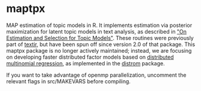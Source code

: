 maptpx
======

MAP estimation of topic models in R.  It implements estimation via posterior maximization for latent topic models in text analysis, as described in <a href="http://jmlr.csail.mit.edu/proceedings/papers/v22/taddy12/taddy12.pdf">"On Estimation and Selection for Topic Models"</a>.  These routines were previously part of <a href="http://www.cran.r-project.org/web/packages/textir/index.html">textir</a>, but have been spun off since version 2.0 of that package.  This maptpx package is no longer actively maintained; instead, we are focusing on developing faster distributed factor models based on <a href="http://arxiv.org/abs/1311.6139">distributed multinomial regression</a>, as implemented in the <a href="http://cran.r-project.org/web/packages/distrom/index.html">distrom</a> package.

If you want to take advantage of openmp parallelization, uncomment the relevant flags in src/MAKEVARS before compiling.
